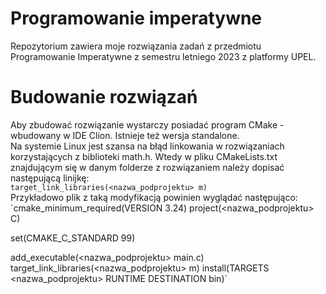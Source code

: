 # Programowanie imperatywne
Repozytorium zawiera moje rozwiązania zadań z przedmiotu Programowanie Imperatywne z semestru letniego 2023 z platformy UPEL.
# Budowanie rozwiązań
Aby zbudować rozwiązanie wystarczy posiadać program CMake - wbudowany w IDE Clion. Istnieje też wersja standalone.</br>
Na systemie Linux jest szansa na błąd linkowania w rozwiązaniach korzystających z biblioteki math.h. Wtedy w pliku
CMakeLists.txt znajdującym się w danym folderze z rozwiązaniem należy dopisać następującą linijkę: </br>
`target_link_libraries(<nazwa_podprojektu> m)` </br>
Przykładowo plik z taką modyfikacją powinien wyglądać następująco:
`cmake_minimum_required(VERSION 3.24)
project(<nazwa_podprojektu> C)

set(CMAKE_C_STANDARD 99)

add_executable(<nazwa_podprojektu> main.c)
target_link_libraries(<nazwa_podprojektu> m)
install(TARGETS <nazwa_podprojektu> RUNTIME DESTINATION bin)`
